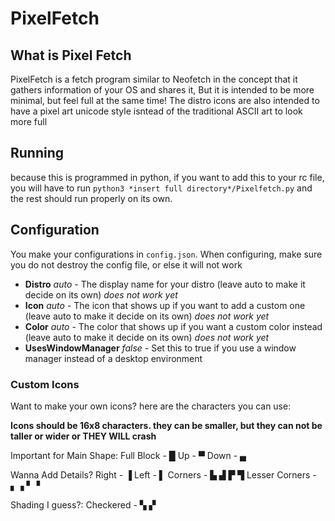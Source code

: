 # PixelFetch

## What is Pixel Fetch

PixelFetch is a fetch program similar to Neofetch in the concept that it gathers information of your OS and shares it,
But it is intended to be more minimal, but feel full at the same time!
The distro icons are also intended to have a pixel art unicode style isntead of the traditional ASCII art to look more full

## Running

because this is programmed in python, if you want to add this to your rc file, you will have to run
`python3 *insert full directory*/Pixelfetch.py` and the rest should run properly on its own.

## Configuration

You make your configurations in `config.json`. When configuring, make sure you do not destroy the config file, or else it will not work

 - **Distro** *auto* - The display name for your distro (leave auto to make it decide on its own) *does not work yet*
 - **Icon** *auto* - The icon that shows up if you want to add a custom one (leave auto to make it decide on its own) *does not work yet*
 - **Color** *auto* - The color that shows up if you want a custom color instead (leave auto to make it decide on its own) *does not work yet*
 - **UsesWindowManager** *false* - Set this to true if you use a window manager instead of a desktop environment

### Custom Icons
Want to make your own icons? here are the characters you can use:

**Icons should be 16x8 characters. they can be smaller, but they can not be taller or wider or THEY WILL crash**

Important for Main Shape:
Full Block - █
Up - ▀
Down - ▄

Wanna Add Details?
Right - ▐
Left - ▌
Corners - ▙ ▟ ▛ ▜
Lesser Corners - ▖▗ ▘▝

Shading I guess?:
Checkered - ▚ ▞